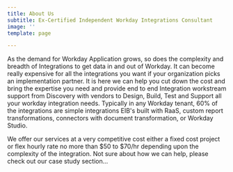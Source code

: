 ```yaml
---
title: About Us
subtitle: Ex-Certified Independent Workday Integrations Consultant
image: ''
template: page

---
```

As the demand for Workday Application grows, so does the complexity and breadth of Integrations to get data in and out of Workday. It can become really expensive for all the integrations you want if your organization picks an implementation partner. It is here we can help you cut down the cost and bring the expertise you need and provide end to end Integration workstream support from Discovery with vendors to Design, Build, Test and Support all your workday integration needs. Typically in any Workday tenant, 60% of the integrations are simple integrations EIB's built with RaaS, custom report transformations, connectors with document transformation, or Workday Studio.

We offer our services at a very competitive cost either a fixed cost project or flex hourly rate no more than $50 to $70/hr depending upon the complexity of the integration. Not sure about how we can help, please check out our case study section...